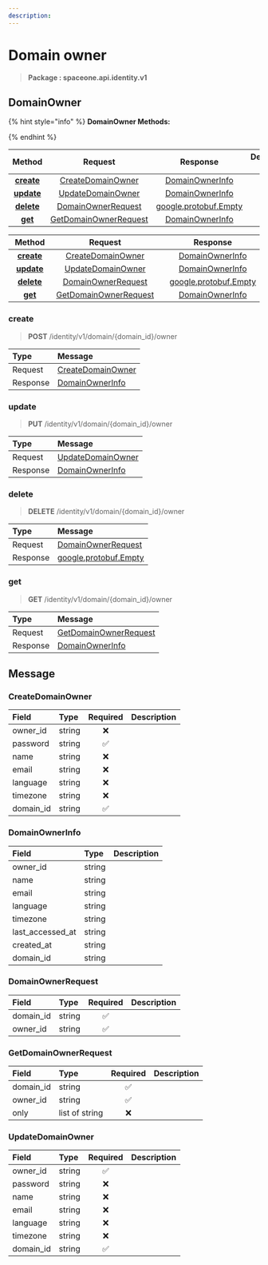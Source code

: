 ```yaml
---
description:  
---
```

# Domain owner

>  **Package : spaceone.api.identity.v1**

## DomainOwner

{% hint style="info" %}
**DomainOwner Methods:**

{%  endhint %}


| Method | Request | Response | Description &nbsp; &nbsp; &nbsp; &nbsp; &nbsp; &nbsp; &nbsp; &nbsp; &nbsp; &nbsp; &nbsp; |
| :-----: | :--------: | :--------: | :-------------------- |
| [**create**](domain-owner.md#create)|   [CreateDomainOwner](domain-owner.md#createdomainowner) |   [DomainOwnerInfo](domain-owner.md#domainownerinfo) |  |
| [**update**](domain-owner.md#update)|   [UpdateDomainOwner](domain-owner.md#updatedomainowner) |   [DomainOwnerInfo](domain-owner.md#domainownerinfo) |  |
| [**delete**](domain-owner.md#delete)|   [DomainOwnerRequest](domain-owner.md#domainownerrequest) |  [google.protobuf.Empty](https://github.com/protocolbuffers/protobuf/blob/master/src/google/protobuf/empty.proto)|  |
| [**get**](domain-owner.md#get)|   [GetDomainOwnerRequest](domain-owner.md#getdomainownerrequest) |   [DomainOwnerInfo](domain-owner.md#domainownerinfo) |  |TEST

| Method | Request | Response | Description &nbsp; &nbsp; &nbsp; &nbsp; &nbsp; &nbsp; &nbsp; &nbsp; &nbsp; &nbsp; &nbsp; |
| :-----: | :--------: | :--------: | :-------------------- |
|<div style="width:70px; text-align:center;">  [**create**](domain-owner.md#create) </div> | <div style="width:200px; text-align:center;">    [CreateDomainOwner](domain-owner.md#createdomainowner)  </div> | <div style="width:200px; text-align:center;">   [DomainOwnerInfo](domain-owner.md#domainownerinfo)  </div> | <div style="width:400px;">  </div> |
|<div style="width:70px; text-align:center;">  [**update**](domain-owner.md#update) </div> | <div style="width:200px; text-align:center;">    [UpdateDomainOwner](domain-owner.md#updatedomainowner)  </div> | <div style="width:200px; text-align:center;">   [DomainOwnerInfo](domain-owner.md#domainownerinfo)  </div> | <div style="width:400px;">  </div> |
|<div style="width:70px; text-align:center;">  [**delete**](domain-owner.md#delete) </div> | <div style="width:200px; text-align:center;">    [DomainOwnerRequest](domain-owner.md#domainownerrequest)  </div> | <div style="width:200px; text-align:center;">  [google.protobuf.Empty](https://github.com/protocolbuffers/protobuf/blob/master/src/google/protobuf/empty.proto) </div> | <div style="width:400px;">  </div> |
|<div style="width:70px; text-align:center;">  [**get**](domain-owner.md#get) </div> | <div style="width:200px; text-align:center;">    [GetDomainOwnerRequest](domain-owner.md#getdomainownerrequest)  </div> | <div style="width:200px; text-align:center;">   [DomainOwnerInfo](domain-owner.md#domainownerinfo)  </div> | <div style="width:400px;">  </div> | 
 

 
### create
> **POST** /identity/v1/domain/{domain_id}/owner
>


| Type | Message |
| :--- | :--- |
| Request | [CreateDomainOwner](domain-owner.md#createdomainowner) |
| Response |  [DomainOwnerInfo](domain-owner.md#domainownerinfo)  |
 
 

 
### update
> **PUT**  /identity/v1/domain/{domain_id}/owner
>


| Type | Message |
| :--- | :--- |
| Request | [UpdateDomainOwner](domain-owner.md#updatedomainowner) |
| Response |  [DomainOwnerInfo](domain-owner.md#domainownerinfo)  |
 
 

 
### delete
> **DELETE** /identity/v1/domain/{domain_id}/owner
>


| Type | Message |
| :--- | :--- |
| Request | [DomainOwnerRequest](domain-owner.md#domainownerrequest) |
| Response | [google.protobuf.Empty](https://github.com/protocolbuffers/protobuf/blob/master/src/google/protobuf/empty.proto) |
 
 

 
### get
> **GET** /identity/v1/domain/{domain_id}/owner
>


| Type | Message |
| :--- | :--- |
| Request | [GetDomainOwnerRequest](domain-owner.md#getdomainownerrequest) |
| Response |  [DomainOwnerInfo](domain-owner.md#domainownerinfo)  |


## 

## Message

### CreateDomainOwner
| Field | Type | Required | Description |
| :--- | :--- | :---: | :--- |
| owner_id |string|❌| |
| password |string|✅| |
| name |string|❌| |
| email |string|❌| |
| language |string|❌| |
| timezone |string|❌| |
| domain_id |string|✅| |

### DomainOwnerInfo
| Field | Type |  Description |
| :--- | :--- | :--- |
| owner_id |string | |
| name |string | |
| email |string | |
| language |string | |
| timezone |string | |
| last_accessed_at |string | |
| created_at |string | |
| domain_id |string | |

### DomainOwnerRequest
| Field | Type | Required | Description |
| :--- | :--- | :---: | :--- |
| domain_id |string|✅| |
| owner_id |string|✅| |

### GetDomainOwnerRequest
| Field | Type | Required | Description |
| :--- | :--- | :---: | :--- |
| domain_id |string|✅| |
| owner_id |string|✅| |
| only |list of string|❌| |

### UpdateDomainOwner
| Field | Type | Required | Description |
| :--- | :--- | :---: | :--- |
| owner_id |string|✅| |
| password |string|❌| |
| name |string|❌| |
| email |string|❌| |
| language |string|❌| |
| timezone |string|❌| |
| domain_id |string|✅| |
